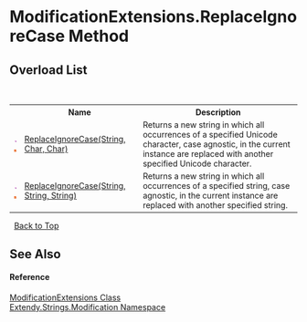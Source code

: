 # ModificationExtensions.ReplaceIgnoreCase Method 
 


## Overload List
&nbsp;<table><tr><th></th><th>Name</th><th>Description</th></tr><tr><td>![Public method](media/pubmethod.gif "Public method")![Static member](media/static.gif "Static member")</td><td><a href="M_Extendy_Strings_Modification_ModificationExtensions_ReplaceIgnoreCase">ReplaceIgnoreCase(String, Char, Char)</a></td><td>
Returns a new string in which all occurrences of a specified Unicode character, case agnostic, in the current instance are replaced with another specified Unicode character.</td></tr><tr><td>![Public method](media/pubmethod.gif "Public method")![Static member](media/static.gif "Static member")</td><td><a href="M_Extendy_Strings_Modification_ModificationExtensions_ReplaceIgnoreCase_1">ReplaceIgnoreCase(String, String, String)</a></td><td>
Returns a new string in which all occurrences of a specified string, case agnostic, in the current instance are replaced with another specified string.</td></tr></table>&nbsp;
<a href="#modificationextensions.replaceignorecase-method">Back to Top</a>

## See Also


#### Reference
<a href="T_Extendy_Strings_Modification_ModificationExtensions">ModificationExtensions Class</a><br /><a href="N_Extendy_Strings_Modification">Extendy.Strings.Modification Namespace</a><br />